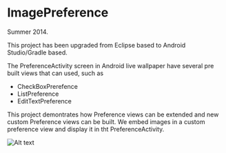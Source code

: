 ﻿# ImagePreference
Summer 2014.

This project has been upgraded from Eclipse based to Android Studio/Gradle based.

The PreferenceActivity screen in Android live wallpaper have several pre built views that can used, such as
- CheckBoxPrerefence
- ListPreference
- EditTextPreference

This project demontrates how Preference views can be extended and new custom Preference views can be built. We embed images in a custom preference view and display it in tht PreferenceActivity.

![Alt text](screen1.PNG?raw=true "Screen 1")
